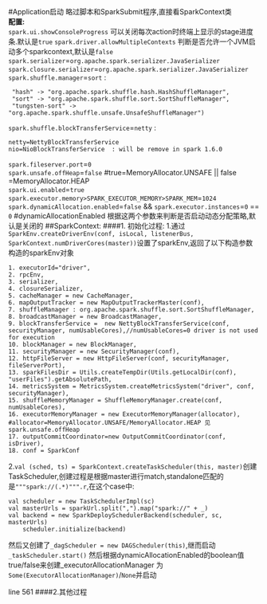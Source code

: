 #Application启动
略过脚本和SparkSubmit程序,直接看SparkContext类   
__配置:__  
`spark.ui.showConsoleProgress` 可以关闭每次action时终端上显示的stage进度条.默认是`true`
`spark.driver.allowMultipleContexts` 判断是否允许一个JVM启动多个sparkcontext,默认是`false`  
`spark.serializer`=`org.apache.spark.serializer.JavaSerializer`  
`spark.closure.serializer`=`org.apache.spark.serializer.JavaSerializer`  
`spark.shuffle.manager`=`sort`  :

     "hash" -> "org.apache.spark.shuffle.hash.HashShuffleManager",
     "sort" -> "org.apache.spark.shuffle.sort.SortShuffleManager",
     "tungsten-sort" -> "org.apache.spark.shuffle.unsafe.UnsafeShuffleManager")
`spark.shuffle.blockTransferService`=`netty`	:  

	netty=NettyBlockTransferService  
	nio=NioBlockTransferService  : will be remove in spark 1.6.0
`spark.fileserver.port`=`0`  
`spark.unsafe.offHeap`=`false` #true=MemoryAllocator.UNSAFE || false =MemoryAllocator.HEAP  
`spark.ui.enabled`=`true`  
`spark.executor.memory>SPARK_EXECUTOR_MEMORY>SPARK_MEM`=`1024`  
`spark.dynamicAllocation.enabled`=`false` && `spark.executor.instances`=`0` == `0`  #dynamicAllocationEnabled  根据这两个参数来判断是否启动动态分配策略,默认是关闭的
##SparkContext:
####1. 初始化过程:
1.通过 `SparkEnv.createDriverEnv(conf, isLocal, listenerBus, SparkContext.numDriverCores(master))`设置了sparkEnv,返回了以下构造参数构造的sparkEnv对象 
	
	1. executorId="driver",
    2. rpcEnv,
    3. serializer,
    4. closureSerializer,
    5. cacheManager = new CacheManager,
    6. mapOutputTracker = new MapOutputTrackerMaster(conf),
    7. shuffleManager : org.apache.spark.shuffle.sort.SortShuffleManager,
    8. broadcastManager = new BroadcastManager,
    9. blockTransferService =  new NettyBlockTransferService(conf, securityManager, numUsableCores),//numUsableCores=0 driver is not used for execution
    10. blockManager = new BlockManager,
    11. securityManager = new SecurityManager(conf),
    12. httpFileServer = new HttpFileServer(conf, securityManager, fileServerPort),
    13. sparkFilesDir = Utils.createTempDir(Utils.getLocalDir(conf), "userFiles").getAbsolutePath,
    14. metricsSystem = MetricsSystem.createMetricsSystem("driver", conf, securityManager),
    15. shuffleMemoryManager = ShuffleMemoryManager.create(conf, numUsableCores),
    16. executorMemoryManager = new ExecutorMemoryManager(allocator), #allocator=MemoryAllocator.UNSAFE/MemoryAllocator.HEAP 见spark.unsafe.offHeap
    17. outputCommitCoordinator=new OutputCommitCoordinator(conf, isDriver),
    18. conf = SparkConf
	
2.`val (sched, ts) = SparkContext.createTaskScheduler(this, master)`创建TaskScheduler,创建过程是根据master进行match,standalone匹配的是`"""spark://(.*)""".r`,在这个case中:  

	val scheduler = new TaskSchedulerImpl(sc)  
	val masterUrls = sparkUrl.split(",").map("spark://" + _)  
    val backend = new SparkDeploySchedulerBackend(scheduler, sc, masterUrls)
        scheduler.initialize(backend)

然后又创建了`_dagScheduler = new DAGScheduler(this)`,继而启动`_taskScheduler.start()`
然后根据dynamicAllocationEnabled的boolean值true/false来创建_executorAllocationManager 为`Some(ExecutorAllocationManager)`/`None`并启动  

line 561
####2.其他过程
